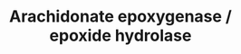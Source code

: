 ---
annotations:
- id: PW:0000147
  parent: classic metabolic pathway
  type: Pathway Ontology
  value: metabolic pathway of secondary metabolites
- id: PW:0000460
  parent: classic metabolic pathway
  type: Pathway Ontology
  value: arachidonic acid metabolic pathway
authors:
- MartijnVanIersel
- Evelo
- Jwnewman
- Thomas
- AlexanderPico
- MaintBot
- Khanspers
- Christine Chichester
- DeSl
- Eweitz
- Egonw
description: The cytochrome P450-dependent formation of polyunsaturated fatty acid
  epoxides is an important biochemical pathway creating mediators of inflammation
  and blood pressure regulation.  Once formed these compounds can be incorperated
  into phospholipid membrance, and released by the action of phospholipase A2.  The
  epoxides of arachidonic acid, i.e. the epoxyeicosatrieneoic acid or EETs, are putative
  endothelial derived hyperpolarization factors which increase the open state probability
  of Ca++ sensitive K+ channels, leading to vasodilation in arteriolar beds.  The
  11(12)-EET in particular appears to have potent functions in vasodilation, and are
  inhibitors of NFKb dependent inflammatory signalling, and PAI-1 activity.  The 5(6)-EET
  appears unique, in that its metabolic transformation through cyclooxygenase activities
  produces potent vasoconstrictors.  With the exception of the 5(6)-EET, these epoxy
  fatty acids are good substrates for the soluble epoxide hydrolase.  Hydrolytic tranformation
  to vicinal diols eliminates vasoactive actions, however these vicinal diols have
  been reported to have other biological activites, including PPAR-alpha activation.  Recent
  development of inhibitors of the soluble epoxide hydrolase are proving to have potent
  anti-inflammatory, anti-hypertensive, and anti-nociceptive properties.  Reports
  of enzyme catalyzed glutathione-conjugates of the epoxy fatty acids have been reported,
  but the activity and relavance of these potential metabolic products are unknown
  to date.
last-edited: 2023-04-18
ndex: 150029d3-8b62-11eb-9e72-0ac135e8bacf
organisms:
- Homo sapiens
redirect_from:
- /index.php/Pathway:WP678
- /instance/WP678
- /instance/WP678_r126228
revision: r126228
schema-jsonld:
- '@context': https://schema.org/
  '@id': https://wikipathways.github.io/pathways/WP678.html
  '@type': Dataset
  creator:
    '@type': Organization
    name: WikiPathways
  description: The cytochrome P450-dependent formation of polyunsaturated fatty acid
    epoxides is an important biochemical pathway creating mediators of inflammation
    and blood pressure regulation.  Once formed these compounds can be incorperated
    into phospholipid membrance, and released by the action of phospholipase A2.  The
    epoxides of arachidonic acid, i.e. the epoxyeicosatrieneoic acid or EETs, are
    putative endothelial derived hyperpolarization factors which increase the open
    state probability of Ca++ sensitive K+ channels, leading to vasodilation in arteriolar
    beds.  The 11(12)-EET in particular appears to have potent functions in vasodilation,
    and are inhibitors of NFKb dependent inflammatory signalling, and PAI-1 activity.  The
    5(6)-EET appears unique, in that its metabolic transformation through cyclooxygenase
    activities produces potent vasoconstrictors.  With the exception of the 5(6)-EET,
    these epoxy fatty acids are good substrates for the soluble epoxide hydrolase.  Hydrolytic
    tranformation to vicinal diols eliminates vasoactive actions, however these vicinal
    diols have been reported to have other biological activites, including PPAR-alpha
    activation.  Recent development of inhibitors of the soluble epoxide hydrolase
    are proving to have potent anti-inflammatory, anti-hypertensive, and anti-nociceptive
    properties.  Reports of enzyme catalyzed glutathione-conjugates of the epoxy fatty
    acids have been reported, but the activity and relavance of these potential metabolic
    products are unknown to date.
  keywords:
  - 11(12)-EpETrE
  - 11,12-DiHETrE
  - 14(15)-EpETrE
  - 14,15-DiHETrE
  - 5(6)-EpETrE
  - 5(6)-Epoxy-PGE1
  - 5,6-DiHETrE
  - 8(9)-EpETrE
  - 8,9-DiHETrE
  - Arachidonic acid
  - COX
  - CYP2C8
  - CYP2C9
  - CYP2J2
  - EPHX2
  - GST3
  license: CC0
  name: Arachidonate epoxygenase / epoxide hydrolase
seo: CreativeWork
title: Arachidonate epoxygenase / epoxide hydrolase
wpid: WP678
---